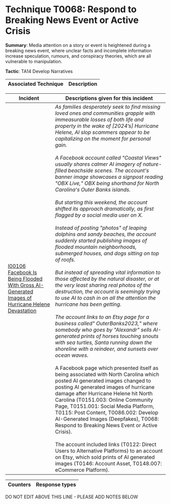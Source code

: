 # Technique T0068: Respond to Breaking News Event or Active Crisis

**Summary**: Media attention on a story or event is heightened during a breaking news event, where unclear facts and incomplete information increase speculation, rumours, and conspiracy theories, which are all vulnerable to manipulation.

**Tactic**: TA14 Develop Narratives


| Associated Technique | Description |
| --------- | ------------------------- |



| Incident | Descriptions given for this incident |
| -------- | -------------------- |
| [I00106 Facebook Is Being Flooded With Gross AI-Generated Images of Hurricane Helene Devastation](../../generated_pages/incidents/I00106.md) | <i>As families desperately seek to find missing loved ones and communities grapple with immeasurable losses of both life and property in the wake of [2024’s] Hurricane Helene, AI slop scammers appear to be capitalizing on the moment for personal gain.<br><br>A Facebook account called "Coastal Views" usually shares calmer AI imagery of nature-filled beachside scenes. The account's banner image showcases a signpost reading "OBX Live," OBX being shorthand for North Carolina's Outer Banks islands.<br><br>But starting this weekend, the account shifted its approach dramatically, as first flagged by a social media user on X.<br><br>Instead of posting "photos" of leaping dolphins and sandy beaches, the account suddenly started publishing images of flooded mountain neighborhoods, submerged houses, and dogs sitting on top of roofs.<br><br>But instead of spreading vital information to those affected by the natural disaster, or at the very least sharing real photos of the destruction, the account is seemingly trying to use AI to cash in on all the attention the hurricane has been getting.<br><br>The account links to an Etsy page for a business called" OuterBanks2023," where somebody who goes by "Alexandr" sells AI-generated prints of horses touching snouts with sea turtles, Santa running down the shoreline with a reindeer, and sunsets over ocean waves.</i><br><br>A Facebook page which presented itself as being associated with North Carolina which posted AI generated images changed to posting AI generated images of hurricane damage after Hurricane Helene hit North Carolina (T0151.003: Online Community Page, T0151.001: Social Media Platform, T0115: Post Content, T0086.002: Develop AI-Generated Images (Deepfakes), T0068: Respond to Breaking News Event or Active Crisis). <br><br>The account included links (T0122: Direct Users to Alternative Platforms) to an account on Etsy, which sold prints of AI generated images (T0146: Account Asset, T0148.007: eCommerce Platform). |



| Counters | Response types |
| -------- | -------------- |


DO NOT EDIT ABOVE THIS LINE - PLEASE ADD NOTES BELOW